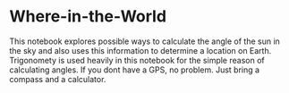 # Where-in-the-World

This notebook explores possible ways to calculate the angle of the sun in the sky and also uses this information to determine a location on Earth. 
Trigonomety is used heavily in this notebook for the simple reason of calculating angles. If you dont have a GPS, no problem. Just bring a compass and a calculator.
